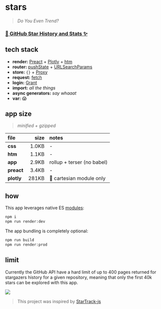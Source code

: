 
# stars

> _Do You Even Trend?_

### [:rocket: GitHub Star History and Stats :sparkles:][app]

## tech stack

- **render:** [Preact] + [Plotly] + [htm]
- **router:** [pushState] + [URLSearchParams]
- **store:** `{}` + [Proxy]
- **request:** [fetch]
- **login:** [Grant]
- **import:** _all the things_
- **async generators:** _say whaaat_
- **var:** :scream:

## app size

> _minified + gzipped_

file       | size  | notes
:---       | ---:  | :---
**css**    | 1.0KB | -
**htm**    | 1.1KB | -
**app**    | 2.9KB | rollup + terser (no babel)
**preact** | 3.4KB | -
**plotly** | 281KB | :grimacing: cartesian module only

## how

This app leverages native ES [modules]:

```bash
npm i
npm run render:dev
```

The app bundling is completely optional:

```bash
npm run build
npm run render:prod
```

## limit

Currently the GitHub API have a hard limit of up to 400 pages returned for stargazers history for a given repository, meaning that only the first 40k stars can be explored with this app.


![][screenshot]

> This project was inspired by [StarTrack-js][startrack]


  [app]: https://simov.github.io/stars-htm/
  [Preact]: https://github.com/developit/preact
  [Plotly]: https://github.com/plotly/plotly.js
  [htm]: https://github.com/developit/htm
  [pushState]: https://developer.mozilla.org/en-US/docs/Web/API/History_API
  [URLSearchParams]: https://developer.mozilla.org/en-US/docs/Web/API/URLSearchParams
  [Proxy]: https://developer.mozilla.org/en-US/docs/Web/JavaScript/Reference/Global_Objects/Proxy
  [fetch]: https://developer.mozilla.org/en-US/docs/Web/API/Fetch_API
  [Grant]: https://github.com/simov/grant
  [modules]: https://developer.mozilla.org/en-US/docs/Web/JavaScript/Reference/Statements/import
  [startrack]: https://seladb.github.io/StarTrack-js/
  [<40k]: https://github.com/search?q=stars%3A%3E40000&type=Repositories
  [screenshot]: https://i.imgur.com/eD7irk5.png
